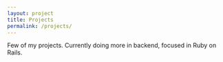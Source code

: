 ```yaml
---
layout: project
title: Projects
permalink: /projects/
---
```


Few of my projects. Currently doing more in backend, focused in Ruby on Rails.
